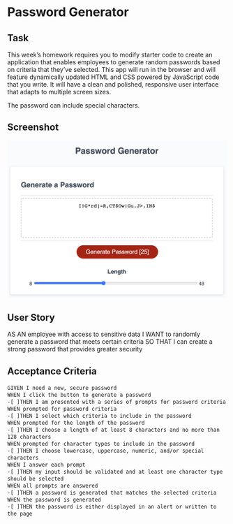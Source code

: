 # Password Generator

## Task
This week’s homework requires you to modify starter code to create an application that enables employees to generate random passwords based on criteria that they’ve selected. This app will run in the browser and will feature dynamically updated HTML and CSS powered by JavaScript code that you write. It will have a clean and polished, responsive user interface that adapts to multiple screen sizes.

The password can include special characters.

## Screenshot

![application screenshot](./assets/screenshot.png)

## User Story


AS AN employee with access to sensitive data
I WANT to randomly generate a password that meets certain criteria
SO THAT I can create a strong password that provides greater security

## Acceptance Criteria

```
GIVEN I need a new, secure password
WHEN I click the button to generate a password
-[ ]THEN I am presented with a series of prompts for password criteria
WHEN prompted for password criteria
-[ ]THEN I select which criteria to include in the password
WHEN prompted for the length of the password
-[ ]THEN I choose a length of at least 8 characters and no more than 128 characters
WHEN prompted for character types to include in the password
-[ ]THEN I choose lowercase, uppercase, numeric, and/or special characters
WHEN I answer each prompt
-[ ]THEN my input should be validated and at least one character type should be selected
WHEN all prompts are answered
-[ ]THEN a password is generated that matches the selected criteria
WHEN the password is generated
-[ ]THEN the password is either displayed in an alert or written to the page
```